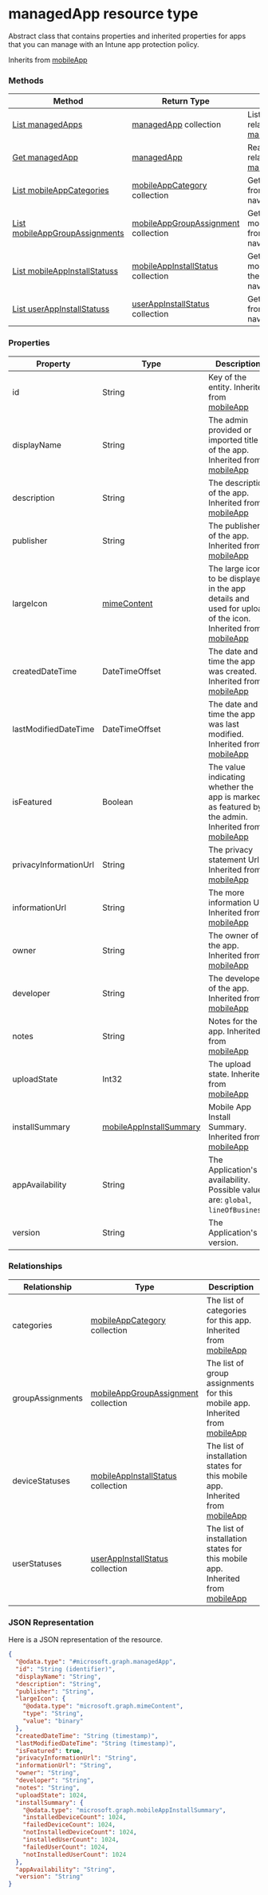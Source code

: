 ﻿# managedApp resource type

Abstract class that contains properties and inherited properties for apps that you can manage with an Intune app protection policy.

Inherits from [mobileApp](../resources/intune_apps_mobileApp.md)

### Methods
|Method|Return Type|Description|
|---|---|---|
|[List managedApps](../api/intune_apps_managedApp_list.md)|[managedApp](../resources/intune_apps_managedApp.md) collection|List properties and relationships of the [managedApp](../resources/intune_apps_managedApp.md) objects.|
|[Get managedApp](../api/intune_apps_managedApp_get.md)|[managedApp](../resources/intune_apps_managedApp.md)|Read properties and relationships of the [managedApp](../resources/intune_apps_managedApp.md) object.|
|[List mobileAppCategories](../api/intune_apps_managedApp_list_mobileAppCategory.md)|[mobileAppCategory](../resources/intune_apps_mobileAppCategory.md) collection|Get the mobileAppCategories from the categories navigation property.|
|[List mobileAppGroupAssignments](../api/intune_apps_managedApp_list_mobileAppGroupAssignment.md)|[mobileAppGroupAssignment](../resources/intune_apps_mobileAppGroupAssignment.md) collection|Get the mobileAppGroupAssignments from the groupAssignments navigation property.|
|[List mobileAppInstallStatuss](../api/intune_apps_managedApp_list_mobileAppInstallStatus.md)|[mobileAppInstallStatus](../resources/intune_apps_mobileAppInstallStatus.md) collection|Get the mobileAppInstallStatuss from the deviceStatuses navigation property.|
|[List userAppInstallStatuss](../api/intune_apps_managedApp_list_userAppInstallStatus.md)|[userAppInstallStatus](../resources/intune_apps_userAppInstallStatus.md) collection|Get the userAppInstallStatuss from the userStatuses navigation property.|

### Properties
|Property|Type|Description|
|---|---|---|
|id|String|Key of the entity. Inherited from [mobileApp](../resources/intune_apps_mobileApp.md)|
|displayName|String|The admin provided or imported title of the app. Inherited from [mobileApp](../resources/intune_apps_mobileApp.md)|
|description|String|The description of the app. Inherited from [mobileApp](../resources/intune_apps_mobileApp.md)|
|publisher|String|The publisher of the app. Inherited from [mobileApp](../resources/intune_apps_mobileApp.md)|
|largeIcon|[mimeContent](../resources/intune_apps_mimeContent.md)|The large icon, to be displayed in the app details and used for upload of the icon. Inherited from [mobileApp](../resources/intune_apps_mobileApp.md)|
|createdDateTime|DateTimeOffset|The date and time the app was created. Inherited from [mobileApp](../resources/intune_apps_mobileApp.md)|
|lastModifiedDateTime|DateTimeOffset|The date and time the app was last modified. Inherited from [mobileApp](../resources/intune_apps_mobileApp.md)|
|isFeatured|Boolean|The value indicating whether the app is marked as featured by the admin. Inherited from [mobileApp](../resources/intune_apps_mobileApp.md)|
|privacyInformationUrl|String|The privacy statement Url. Inherited from [mobileApp](../resources/intune_apps_mobileApp.md)|
|informationUrl|String|The more information Url. Inherited from [mobileApp](../resources/intune_apps_mobileApp.md)|
|owner|String|The owner of the app. Inherited from [mobileApp](../resources/intune_apps_mobileApp.md)|
|developer|String|The developer of the app. Inherited from [mobileApp](../resources/intune_apps_mobileApp.md)|
|notes|String|Notes for the app. Inherited from [mobileApp](../resources/intune_apps_mobileApp.md)|
|uploadState|Int32|The upload state. Inherited from [mobileApp](../resources/intune_apps_mobileApp.md)|
|installSummary|[mobileAppInstallSummary](../resources/intune_apps_mobileAppInstallSummary.md)|Mobile App Install Summary. Inherited from [mobileApp](../resources/intune_apps_mobileApp.md)|
|appAvailability|String|The Application's availability. Possible values are: `global`, `lineOfBusiness`.|
|version|String|The Application's version.|

### Relationships
|Relationship|Type|Description|
|---|---|---|
|categories|[mobileAppCategory](../resources/intune_apps_mobileAppCategory.md) collection|The list of categories for this app. Inherited from [mobileApp](../resources/intune_apps_mobileApp.md)|
|groupAssignments|[mobileAppGroupAssignment](../resources/intune_apps_mobileAppGroupAssignment.md) collection|The list of group assignments for this mobile app. Inherited from [mobileApp](../resources/intune_apps_mobileApp.md)|
|deviceStatuses|[mobileAppInstallStatus](../resources/intune_apps_mobileAppInstallStatus.md) collection|The list of installation states for this mobile app. Inherited from [mobileApp](../resources/intune_apps_mobileApp.md)|
|userStatuses|[userAppInstallStatus](../resources/intune_apps_userAppInstallStatus.md) collection|The list of installation states for this mobile app. Inherited from [mobileApp](../resources/intune_apps_mobileApp.md)|

### JSON Representation
Here is a JSON representation of the resource.
<!-- {
  "blockType": "resource",
  "keyProperty": "id",
  "@odata.type": "microsoft.graph.managedApp"
}
-->
```json
{
  "@odata.type": "#microsoft.graph.managedApp",
  "id": "String (identifier)",
  "displayName": "String",
  "description": "String",
  "publisher": "String",
  "largeIcon": {
    "@odata.type": "microsoft.graph.mimeContent",
    "type": "String",
    "value": "binary"
  },
  "createdDateTime": "String (timestamp)",
  "lastModifiedDateTime": "String (timestamp)",
  "isFeatured": true,
  "privacyInformationUrl": "String",
  "informationUrl": "String",
  "owner": "String",
  "developer": "String",
  "notes": "String",
  "uploadState": 1024,
  "installSummary": {
    "@odata.type": "microsoft.graph.mobileAppInstallSummary",
    "installedDeviceCount": 1024,
    "failedDeviceCount": 1024,
    "notInstalledDeviceCount": 1024,
    "installedUserCount": 1024,
    "failedUserCount": 1024,
    "notInstalledUserCount": 1024
  },
  "appAvailability": "String",
  "version": "String"
}
```


